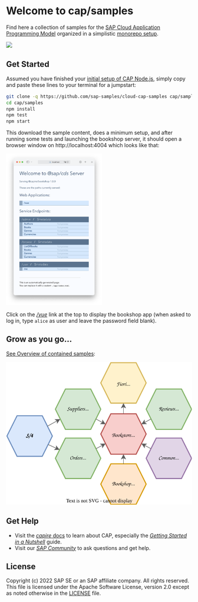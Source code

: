 

# Welcome to cap/samples

Find here a collection of samples for the [SAP Cloud Application Programming Model](https://cap.cloud.sap) organized in a simplistic [monorepo setup](samples.md#all-in-one-monorepo).

![](https://github.com/SAP-samples/cloud-cap-samples/workflows/CI/badge.svg)

## Get Started

Assumed you have finished your [initial setup of CAP Node.js](https://cap.cloud.sap/docs/get-started/#setup), simply copy and paste these lines to your terminal for a jumpstart:

```sh
git clone -q https://github.com/sap-samples/cloud-cap-samples cap/samples
cd cap/samples
npm install
npm test
npm start
```

This download the sample content, does a minimum setup, and after running some tests and launching the bookshop server, it should open a browser window on http://localhost:4004 which looks like that:

<img src="etc/index-html.png" alt="bookshop showing up in browser" style="zoom:40%;" />

Click on the *[/vue](http:/localhost:4004/vue)* link at the top to display the bookshop app (when asked to log in, type `alice` as user and leave the password field blank).

## Grow as you go...

[See Overview of contained samples](samples.md):

![](etc/samples.drawio.svg)


## Get Help

- Visit the [*capire* docs](https://cap.cloud.sap) to learn about CAP, especially the [*Getting Started in a Nutshell*](https://cap.cloud.sap/docs/get-started/in-a-nutshell) guide.
- Visit our [*SAP Community*](https://answers.sap.com/tags/9f13aee1-834c-4105-8e43-ee442775e5ce) to ask questions and get help.


## License

Copyright (c) 2022 SAP SE or an SAP affiliate company. All rights reserved. This file is licensed under the Apache Software License, version 2.0 except as noted otherwise in the [LICENSE](LICENSE) file.
